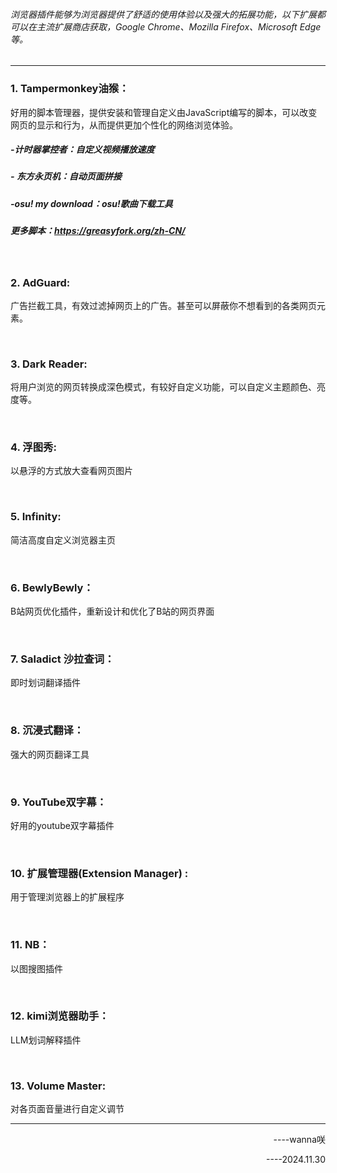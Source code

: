 ###### 浏览器插件能够为浏览器提供了舒适的使用体验以及强大的拓展功能，以下扩展都可以在主流扩展商店获取，Google Chrome、Mozilla Firefox、Microsoft Edge等。

---

### 1. Tampermonkey油猴：
好用的脚本管理器，提供安装和管理自定义由JavaScript编写的脚本，可以改变网页的显示和行为，从而提供更加个性化的网络浏览体验。
##### -*计时器掌控者：自定义视频播放速度*
##### - *东方永页机：自动页面拼接*
##### -*osu! my download：osu!歌曲下载工具*
##### *更多脚本：https://greasyfork.org/zh-CN/*

<br>

### 2. AdGuard:
广告拦截工具，有效过滤掉网页上的广告。甚至可以屏蔽你不想看到的各类网页元素。

<br>

### 3. Dark Reader:
将用户浏览的网页转换成深色模式，有较好自定义功能，可以自定义主题颜色、亮度等。

<br>

### 4. 浮图秀:
以悬浮的方式放大查看网页图片

<br>

### 5. Infinity:
简洁高度自定义浏览器主页

<br>

### 6. BewlyBewly：
B站网页优化插件，重新设计和优化了B站的网页界面

<br>

### 7. Saladict 沙拉查词：
即时划词翻译插件

<br>

### 8. 沉浸式翻译：
强大的网页翻译工具

<br>

### 9. YouTube双字幕：
好用的youtube双字幕插件

<br>

### 10. 扩展管理器(Extension Manager)  :
用于管理浏览器上的扩展程序

<br>

### 11. NB：
以图搜图插件

<br>

### 12. kimi浏览器助手：
LLM划词解释插件

<br>

### 13. Volume Master:
对各页面音量进行自定义调节

---

<p align="right">----wanna咲</p>
<p align="right"> ----2024.11.30</p>